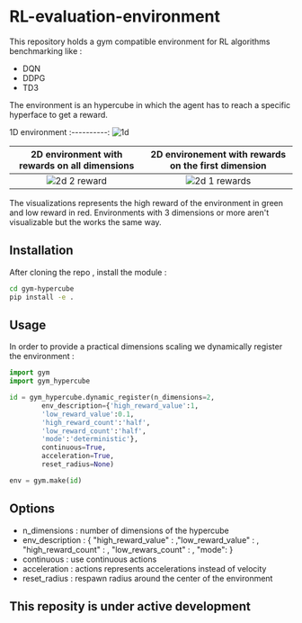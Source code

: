 # RL-evaluation-environment 

This repository holds a gym compatible environment for RL algorithms benchmarking like :
 - DQN
 - DDPG
 - TD3

The environment is an hypercube in which the agent has to reach a specific hyperface to get a reward.

1D environment
:----------:
![1d](https://github.com/hroussille/RL-evaluation-environment/blob/master/visualizations/1d.png)

2D environment with rewards on all dimensions | 2D environement with rewards on the first dimension
:------:|:--------:
![2d 2 reward](https://github.com/hroussille/RL-evaluation-environment/blob/master/visualizations/2d_2reward.png) | ![2d 1 rewards](https://github.com/hroussille/RL-evaluation-environment/blob/master/visualizations/2d_1reward.png)

The visualizations represents the high reward of the environment in green and low reward in red.
Environments with 3 dimensions or more aren't visualizable but the works the same way.

## Installation

After cloning the repo , install the module :

```sh
cd gym-hypercube
pip install -e .
```
## Usage

In order to provide a practical dimensions scaling we dynamically register the environment :

```python
import gym
import gym_hypercube

id = gym_hypercube.dynamic_register(n_dimensions=2,
        env_description={'high_reward_value':1,
        'low_reward_value':0.1,
        'high_reward_count':'half',
        'low_reward_count':'half',
        'mode':'deterministic'},
        continuous=True,
        acceleration=True,
        reset_radius=None)

env = gym.make(id)
```

## Options

 - n_dimensions : number of dimensions of the hypercube
 - env_description : { "high_reward_value" : ,"low_reward_value" : , "high_reward_count" : , "low_rewars_count" : , "mode":  }
 - continuous : use continuous actions
 - acceleration : actions represents accelerations instead of velocity
 - reset_radius : respawn radius around the center of the environment

## This reposity is under active development
